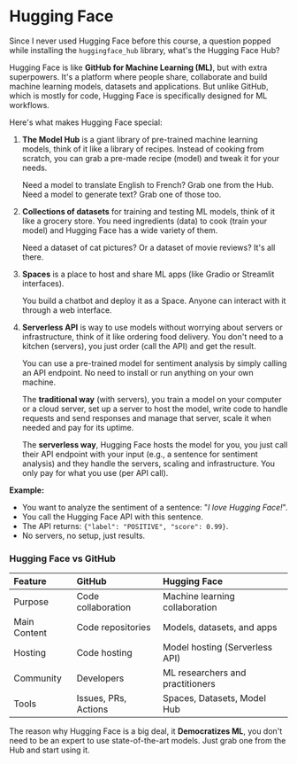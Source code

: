 # Hugging Face

Since I never used Hugging Face before this course, a question popped while installing the `huggingface_hub` library, what's the Hugging Face Hub?

Hugging Face is like **GitHub for Machine Learning (ML)**, but with extra superpowers. It's a platform where people share, collaborate and build machine learning models, datasets and applications. But unlike GitHub, which is mostly for code, Hugging Face is specifically designed for ML workflows.

Here's what makes Hugging Face special:

1. **The Model Hub** is a giant library of pre-trained machine learning models, think of it like a library of recipes. Instead of cooking from scratch, you can grab a pre-made recipe (model) and tweak it for your needs. 

   Need a model to translate English to French? Grab one from the Hub. Need a model to generate text? Grab one of those too.

2. **Collections of datasets** for training and testing ML models, think of it like a grocery store. You need ingredients (data) to cook (train your model) and Hugging Face has a wide variety of them.

   Need a dataset of cat pictures? Or a dataset of movie reviews? It's all there.

3. **Spaces** is a place to host and share ML apps (like Gradio or Streamlit interfaces).

   You build a chatbot and deploy it as a Space. Anyone can interact with it through a web interface.

4. **Serverless API** is way to use models without worrying about servers or infrastructure, think of it like ordering food delivery. You don't need to a kitchen (servers), you just order (call the API) and get the result.

   You can use a pre-trained model for sentiment analysis by simply calling an API endpoint. No need to install or run anything on your own machine.

   The **traditional way** (with servers), you train a model on your computer or a cloud server, set up a server to host the model, write code to handle requests and send responses and manage that server, scale it when needed and pay for its uptime.

   The **serverless way**, Hugging Face hosts the model for you, you just call their API endpoint with your input (e.g., a sentence for sentiment analysis) and they handle the servers, scaling and infrastructure. You only pay for what you use (per API call).

**Example:** 
- You want to analyze the sentiment of a sentence: "*I love Hugging Face!*".
- You call the Hugging Face API with this sentence.
- The API returns: `{"label": "POSITIVE", "score": 0.99}`.
- No servers, no setup, just results.

### Hugging Face vs GitHub

|Feature     |GitHub              |Hugging Face                    |
|:-----------|:-------------------|:-------------------------------|
|Purpose     |Code collaboration  |Machine learning collaboration  |
|Main Content|Code repositories   |Models, datasets, and apps      |
|Hosting     |Code hosting        |Model hosting (Serverless API)  |
|Community   |Developers          |ML researchers and practitioners|
|Tools       |Issues, PRs, Actions|Spaces, Datasets, Model Hub     |

The reason why Hugging Face is a big deal, it **Democratizes ML**, you don't need to be an expert to use state-of-the-art models. Just grab one from the Hub and start using it.
